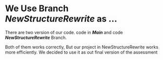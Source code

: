 # We Use Branch ***NewStructureRewrite*** as ...
There are two version of our code.
code in ***Main*** and code ***NewStructureRewrite*** Branch. 

Both of them works correctly, But our project in NewStructureRewrite works more efficiently.
We decided to use it as out final version of the assessment
